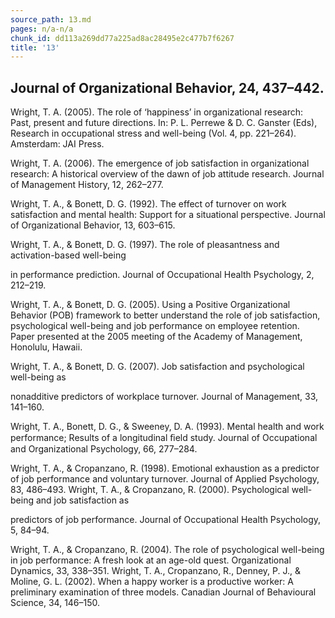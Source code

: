 ```yaml
---
source_path: 13.md
pages: n/a-n/a
chunk_id: dd113a269dd77a225ad8ac28495e2c477b7f6267
title: '13'
---
```

## Journal of Organizational Behavior, 24, 437–442.

Wright, T. A. (2005). The role of ‘happiness’ in organizational research: Past, present and future directions. In: P. L. Perrewe & D. C. Ganster (Eds), Research in occupational stress and well-being (Vol. 4, pp. 221–264). Amsterdam: JAI Press.

Wright, T. A. (2006). The emergence of job satisfaction in organizational research: A historical overview of the dawn of job attitude research. Journal of Management History, 12, 262–277.

Wright, T. A., & Bonett, D. G. (1992). The effect of turnover on work satisfaction and mental health: Support for a situational perspective. Journal of Organizational Behavior, 13, 603–615.

Wright, T. A., & Bonett, D. G. (1997). The role of pleasantness and activation-based well-being

in performance prediction. Journal of Occupational Health Psychology, 2, 212–219.

Wright, T. A., & Bonett, D. G. (2005). Using a Positive Organizational Behavior (POB) framework to better understand the role of job satisfaction, psychological well-being and job performance on employee retention. Paper presented at the 2005 meeting of the Academy of Management, Honolulu, Hawaii.

Wright, T. A., & Bonett, D. G. (2007). Job satisfaction and psychological well-being as

nonadditive predictors of workplace turnover. Journal of Management, 33, 141–160.

Wright, T. A., Bonett, D. G., & Sweeney, D. A. (1993). Mental health and work performance; Results of a longitudinal ﬁeld study. Journal of Occupational and Organizational Psychology, 66, 277–284.

Wright, T. A., & Cropanzano, R. (1998). Emotional exhaustion as a predictor of job performance and voluntary turnover. Journal of Applied Psychology, 83, 486–493. Wright, T. A., & Cropanzano, R. (2000). Psychological well-being and job satisfaction as

predictors of job performance. Journal of Occupational Health Psychology, 5, 84–94.

Wright, T. A., & Cropanzano, R. (2004). The role of psychological well-being in job performance: A fresh look at an age-old quest. Organizational Dynamics, 33, 338–351. Wright, T. A., Cropanzano, R., Denney, P. J., & Moline, G. L. (2002). When a happy worker is a productive worker: A preliminary examination of three models. Canadian Journal of Behavioural Science, 34, 146–150.
